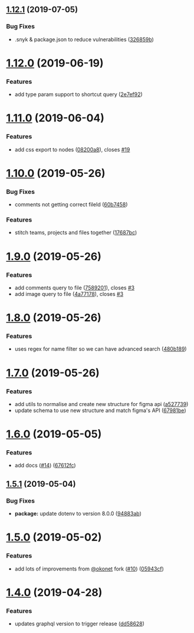 ## [1.12.1](https://github.com/braposo/figma-graphql/compare/v1.12.0...v1.12.1) (2019-07-05)


### Bug Fixes

* .snyk & package.json to reduce vulnerabilities  ([326859b](https://github.com/braposo/figma-graphql/commit/326859b))

# [1.12.0](https://github.com/braposo/figma-graphql/compare/v1.11.0...v1.12.0) (2019-06-19)


### Features

* add type param support to shortcut query ([2e7ef92](https://github.com/braposo/figma-graphql/commit/2e7ef92))

# [1.11.0](https://github.com/braposo/figma-graphql/compare/v1.10.0...v1.11.0) (2019-06-04)


### Features

* add css export to nodes ([08200a8](https://github.com/braposo/figma-graphql/commit/08200a8)), closes [#19](https://github.com/braposo/figma-graphql/issues/19)

# [1.10.0](https://github.com/braposo/figma-graphql/compare/v1.9.0...v1.10.0) (2019-05-26)

### Bug Fixes

-   comments not getting correct fileId ([60b7458](https://github.com/braposo/figma-graphql/commit/60b7458))

### Features

-   stitch teams, projects and files together ([17687bc](https://github.com/braposo/figma-graphql/commit/17687bc))

# [1.9.0](https://github.com/braposo/figma-graphql/compare/v1.8.0...v1.9.0) (2019-05-26)

### Features

-   add comments query to file ([7589201](https://github.com/braposo/figma-graphql/commit/7589201)), closes [#3](https://github.com/braposo/figma-graphql/issues/3)
-   add image query to file ([4a77178](https://github.com/braposo/figma-graphql/commit/4a77178)), closes [#3](https://github.com/braposo/figma-graphql/issues/3)

# [1.8.0](https://github.com/braposo/figma-graphql/compare/v1.7.0...v1.8.0) (2019-05-26)

### Features

-   uses regex for name filter so we can have advanced search ([480b189](https://github.com/braposo/figma-graphql/commit/480b189))

# [1.7.0](https://github.com/braposo/figma-graphql/compare/v1.6.0...v1.7.0) (2019-05-26)

### Features

-   add utils to normalise and create new structure for figma api ([a527739](https://github.com/braposo/figma-graphql/commit/a527739))
-   update schema to use new structure and match figma's API ([67981be](https://github.com/braposo/figma-graphql/commit/67981be))

# [1.6.0](https://github.com/braposo/figma-graphql/compare/v1.5.1...v1.6.0) (2019-05-05)

### Features

-   add docs ([#14](https://github.com/braposo/figma-graphql/issues/14)) ([67612fc](https://github.com/braposo/figma-graphql/commit/67612fc))

## [1.5.1](https://github.com/braposo/figma-graphql/compare/v1.5.0...v1.5.1) (2019-05-04)

### Bug Fixes

-   **package:** update dotenv to version 8.0.0 ([94883ab](https://github.com/braposo/figma-graphql/commit/94883ab))

# [1.5.0](https://github.com/braposo/figma-graphql/compare/v1.4.0...v1.5.0) (2019-05-02)

### Features

-   add lots of improvements from [@okonet](https://github.com/okonet) fork ([#10](https://github.com/braposo/figma-graphql/issues/10)) ([05943cf](https://github.com/braposo/figma-graphql/commit/05943cf))

# [1.4.0](https://github.com/braposo/figma-graphql/compare/v1.3.0...v1.4.0) (2019-04-28)

### Features

-   updates graphql version to trigger release ([dd58628](https://github.com/braposo/figma-graphql/commit/dd58628))
